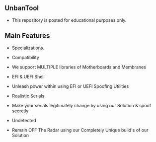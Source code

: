 
## UnbanTool

- This repository is posted for educational purposes only.


## Main Features
- Specializations.

- Compatibility
- We support MULTIPLE libraries of Motherboards and Membranes

- EFI & UEFI Shell
- Unleash power within using EFI or UEFI Spoofing Utilities

- Realistic Serials
- Make your serials legitimately change by using our Solution & spoof secretly


- Undetected
- Remain OFF The Radar using our Completely Unique build's of our Solution